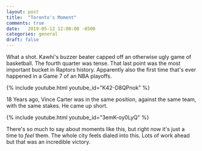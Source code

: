 ```yaml
---
layout: post
title:  "Toronto's Moment"
comments: true
date:   2019-05-12 12:00:00 -0500
categories: general
draft: false
---
```


What a shot. Kawhi's buzzer beater capped off an otherwise ugly game of basketball. The fourth quarter was tense. That last point was the most important bucket in Raptors history. Apparently also the first time that's ever happened in a Game 7 of an NBA playoffs. 

{% include youtube.html youtube_id="K42-D8QPnok" %}

18 Years ago, Vince Carter was in the same position, against the same team, with the same stakes. He came up short.

{% include youtube.html youtube_id="3emK-oy0LyQ" %}

There's so much to say about moments like this, but right now it's just a time to _feel_ them. The whole city feels dialed into this. Lots of work ahead but that was an incredible victory.